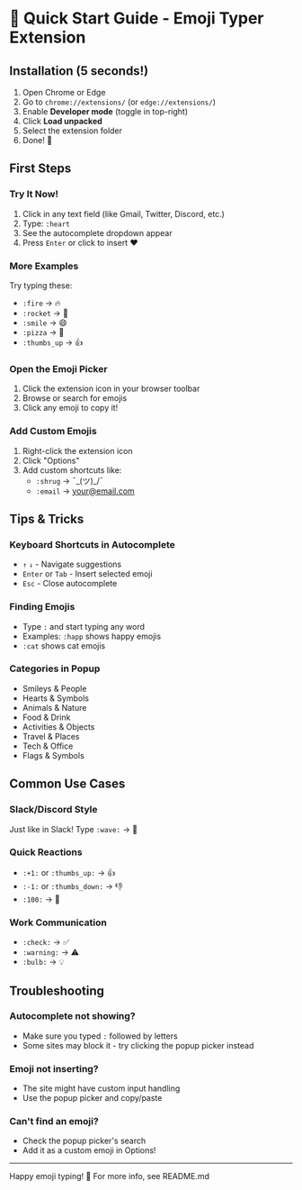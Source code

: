 # 🚀 Quick Start Guide - Emoji Typer Extension

## Installation (5 seconds!)

1. Open Chrome or Edge
2. Go to `chrome://extensions/` (or `edge://extensions/`)
3. Enable **Developer mode** (toggle in top-right)
4. Click **Load unpacked**
5. Select the extension folder
6. Done! 🎉

## First Steps

### Try It Now!
1. Click in any text field (like Gmail, Twitter, Discord, etc.)
2. Type: `:heart`
3. See the autocomplete dropdown appear
4. Press `Enter` or click to insert ❤️

### More Examples
Try typing these:
- `:fire` → 🔥
- `:rocket` → 🚀
- `:smile` → 😄
- `:pizza` → 🍕
- `:thumbs_up` → 👍

### Open the Emoji Picker
1. Click the extension icon in your browser toolbar
2. Browse or search for emojis
3. Click any emoji to copy it!

### Add Custom Emojis
1. Right-click the extension icon
2. Click "Options"
3. Add custom shortcuts like:
   - `:shrug` → ¯\_(ツ)_/¯
   - `:email` → your@email.com

## Tips & Tricks

### Keyboard Shortcuts in Autocomplete
- `↑` `↓` - Navigate suggestions
- `Enter` or `Tab` - Insert selected emoji
- `Esc` - Close autocomplete

### Finding Emojis
- Type `:` and start typing any word
- Examples: `:happ` shows happy emojis
- `:cat` shows cat emojis

### Categories in Popup
- Smileys & People
- Hearts & Symbols
- Animals & Nature
- Food & Drink
- Activities & Objects
- Travel & Places
- Tech & Office
- Flags & Symbols

## Common Use Cases

### Slack/Discord Style
Just like in Slack! Type `:wave:` → 👋

### Quick Reactions
- `:+1:` or `:thumbs_up:` → 👍
- `:-1:` or `:thumbs_down:` → 👎
- `:100:` → 💯

### Work Communication
- `:check:` → ✅
- `:warning:` → ⚠️
- `:bulb:` → 💡

## Troubleshooting

### Autocomplete not showing?
- Make sure you typed `:` followed by letters
- Some sites may block it - try clicking the popup picker instead

### Emoji not inserting?
- The site might have custom input handling
- Use the popup picker and copy/paste

### Can't find an emoji?
- Check the popup picker's search
- Add it as a custom emoji in Options!

---

Happy emoji typing! 🎉 For more info, see README.md
